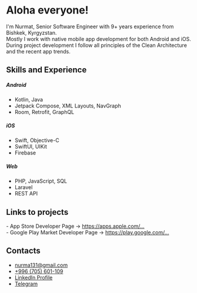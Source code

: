 <html lang="en">
  <head></head>
  <body>
<h1>Aloha everyone!</h1>
<p>I'm Nurmat, Senior Software Engineer with 9+ years experience from Bishkek, Kyrgyzstan. <br>Mostly I work with native mobile app development for both Android and iOS. <br>During project development I follow all principles of the Clean Architecture and the recent app trends. </p>

<h2>Skills and Experience</h2>
<h5>Android</h5>
<ul>
  <li>Kotlin, Java</li>
  <li>Jetpack Compose, XML Layouts, NavGraph</li>
  <li>Room, Retrofit, GraphQL</li>
</ul>
<h5>iOS</h5>
<ul>
  <li>Swift, Objective-C</li>
  <li>SwiftUI, UIKit</li>
  <li>Firebase</li>
</ul>
<h5>Web</h5>
<ul>
  <li>PHP, JavaScript, SQL</li>
  <li>Laravel</li>
  <li>REST API</li>
</ul>
<h2>Links to projects</h2>
<div>- App Store Developer Page -> <a href="https://apps.apple.com/developer/nurmat-zhunusov/id1136576704">https://apps.apple.com/...</a></div>
<div>- Google Play Market Developer Page -> <a href="https://play.google.com/store/apps/developer?id=AKIpress+Inc.">https://play.google.com/...</a></div>
<h2>Contacts</h2>
<ul>
  <li><a href="mailto:nurma131@gmail.com">nurma131@gmail.com</a></li>
  <li><a href="tel:+996705601109">+996 (705) 601-109</a></li>
  <li><a href="https://www.linkedin.com/in/nurmat-j-a03b1758/">LinkedIn Profile</a></li>
  <li><a href="https://t.me/joshbek">Telegram</a></li>
</ul>
    </body>
